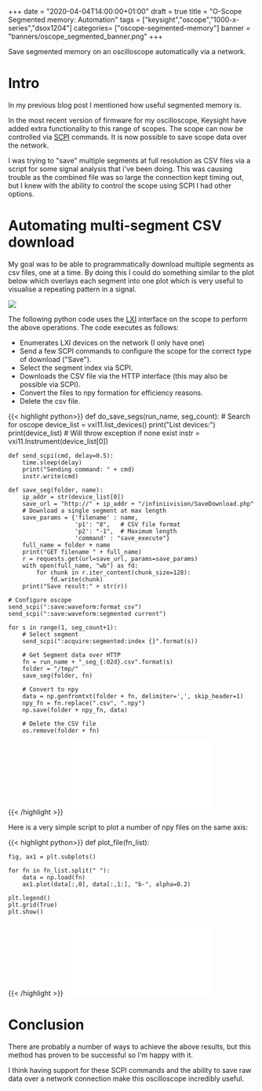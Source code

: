 +++
date = "2020-04-04T14:00:00+01:00"
draft = true
title = "O-Scope Segmented memory: Automation"
tags = ["keysight","oscope","1000-x-series","dsox1204"]
categories= ["oscope-segmented-memory"]
banner = "banners/oscope_segmented_banner.png"
+++

Save segmented memory on an oscilloscope automatically via a network.

<!--more-->

# Intro
In my previous blog post I mentioned how useful segmented memory is.

In the most recent version of firmware for my oscilloscope, Keysight have added extra functionality to this range of scopes. The scope can now be controlled via [SCPI](https://en.wikipedia.org/wiki/Standard_Commands_for_Programmable_Instruments) commands. It is now possible to save scope data over the network.

I was trying to "save" multiple segments at full resolution as CSV files via a script for some signal analysis that i've been doing. This was causing trouble as the combined file was so large the connection kept timing out, but I knew with the ability to control the scope using SCPI I had other options.

# Automating multi-segment CSV download

My goal was to be able to programmatically download multiple segments as csv files, one at a time. By doing this I could do something similar to the plot below which overlays each segment into one plot which is very useful to visualise a repeating pattern in a signal.

![](/images/speaker_flick_plot.png)

The following python code uses the [LXI](https://en.wikipedia.org/wiki/LAN_eXtensions_for_Instrumentation) interface on the scope to perform the above operations. The code executes as follows:

* Enumerates LXI devices on the network (I only have one)
* Send a few SCPI commands to configure the scope for the correct type of download ("Save").
* Select the segment index via SCPI.
* Downloads the CSV file via the HTTP interface (this may also be possible via SCPI).
* Convert the files to npy formation for efficiency reasons.
* Delete the csv file.

{{< highlight python>}}
def do_save_segs(run_name, seg_count):
    # Search for oscope
    device_list = vxi11.list_devices()
    print("List devices:")
    print(device_list)
    # Will throw exception if none exist
    instr = vxi11.Instrument(device_list[0])

    def send_scpi(cmd, delay=0.5):
        time.sleep(delay)
        print("Sending command: " + cmd)
        instr.write(cmd)

    def save_seg(folder, name):
        ip_addr = str(device_list[0])
        save_url = "http://" + ip_addr + "/infiniivision/SaveDownload.php"
        # Download a single segment at max length
        save_params = {'filename' : name,
                       'p1': "8",   # CSV file format
                       'p2': "-1",  # Maximum length
                       'command' : "save_execute"}
        full_name = folder + name
        print("GET filename " + full_name)
        r = requests.get(url=save_url, params=save_params)
        with open(full_name, "wb") as fd:
            for chunk in r.iter_content(chunk_size=128):
                fd.write(chunk)
        print("Save result:" + str(r))

    # Configure oscope
    send_scpi(":save:waveform:format csv")
    send_scpi(":save:waveform:segmented current")

    for s in range(1, seg_count+1):
        # Select segment
        send_scpi(":acquire:segmented:index {}".format(s))

        # Get Segment data over HTTP
        fn = run_name + "_seg_{:02d}.csv".format(s)
        folder = "/tmp/"
        save_seg(folder, fn)

        # Convert to npy
        data = np.genfromtxt(folder + fn, delimiter=',', skip_header=1)
        npy_fn = fn.replace(".csv", ".npy")
        np.save(folder + npy_fn, data)

        # Delete the CSV file
        os.remove(folder + fn)

{{< /highlight >}}
![lxi_save_seg.py](/images/lxi_save_seg.py)

Here is a very simple script to plot a number of npy files on the same axis:

{{< highlight python>}}
def plot_file(fn_list):

    fig, ax1 = plt.subplots()

    for fn in fn_list.split(" "):
        data = np.load(fn)
        ax1.plot(data[:,0], data[:,1:], "b-", alpha=0.2)

    plt.legend()
    plt.grid(True)
    plt.show()
{{< /highlight >}}
![plot_npy.py](/images/plot_npy.py)

# Conclusion
There are probably a number of ways to achieve the above results, but this method has proven to be successful so I'm happy with it.

I think having support for these SCPI commands and the ability to save raw data over a network connection make this oscilloscope incredibly useful.


